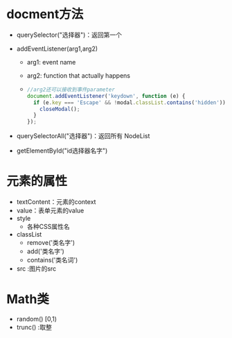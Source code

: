 # docment方法

- querySelector("选择器")：返回第一个

- addEventListener(arg1,arg2)
  - arg1: event name
  
  - arg2: function that actually happens
  
  - ```js
    //arg2还可以接收到事件parameter
    document.addEventListener('keydown', function (e) {
      if (e.key === 'Escape' && !modal.classList.contains('hidden')) {
        closeModal();
      }
    });
    ```
  
    
  
- querySelectorAll("选择器")：返回所有 NodeList

- getElementById("id选择器名字")

# 元素的属性

- textContent：元素的context
- value：表单元素的value
- style
  - 各种CSS属性名
- classList
  - remove('类名字')
  - add('类名字')
  - contains('类名词')
- src :图片的src

# Math类

- random()  [0,1)
- trunc() :取整

